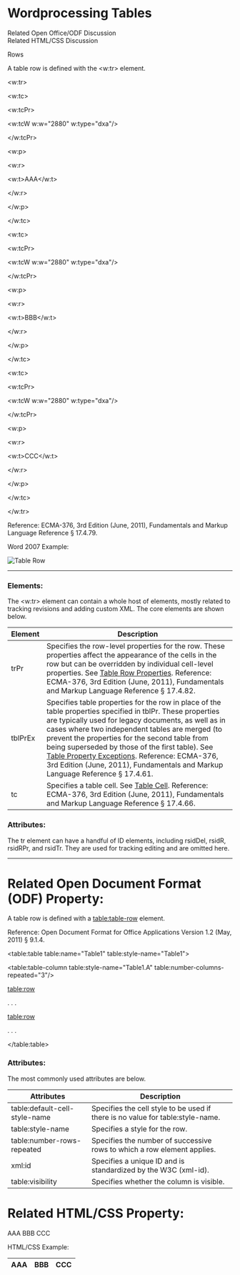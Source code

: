 # Wordprocessing Tables

Related Open Office/ODF Discussion  
Related HTML/CSS Discussion

Rows

A table row is defined with the <w:tr> element.

<w:tr>

<w:tc>

<w:tcPr>

<w:tcW w:w="2880" w:type="dxa"/>

</w:tcPr>

<w:p>

<w:r>

<w:t>AAA</w:t>

</w:r>

</w:p>

</w:tc>

<w:tc>

<w:tcPr>

<w:tcW w:w="2880" w:type="dxa"/>

</w:tcPr>

<w:p>

<w:r>

<w:t>BBB</w:t>

</w:r>

</w:p>

</w:tc>

<w:tc>

<w:tcPr>

<w:tcW w:w="2880" w:type="dxa"/>

</w:tcPr>

<w:p>

<w:r>

<w:t>CCC</w:t>

</w:r>

</w:p>

</w:tc>

</w:tr>

Reference: ECMA-376, 3rd Edition (June, 2011), Fundamentals and Markup Language Reference § 17.4.79.

Word 2007 Example:

![Table Row](images\wp-tableRow-1.gif)

---

### Elements:

The <w:tr> element can contain a whole host of elements, mostly related to tracking revisions and adding custom XML. The core elements are shown below.

| Element | Description                                                                                                                                                                                                                                                                                                                                                                                                                                                                               |
| ------- | ----------------------------------------------------------------------------------------------------------------------------------------------------------------------------------------------------------------------------------------------------------------------------------------------------------------------------------------------------------------------------------------------------------------------------------------------------------------------------------------- |
| trPr    | Specifies the row-level properties for the row. These properties affect the appearance of the cells in the row but can be overridden by individual cell-level properties. See [Table Row Properties](WPtableRowProperties.md). Reference: ECMA-376, 3rd Edition (June, 2011), Fundamentals and Markup Language Reference § 17.4.82.                                                                                                                                                       |
| tblPrEx | Specifies table properties for the row in place of the table properties specified in tblPr. These properties are typically used for legacy documents, as well as in cases where two independent tables are merged (to prevent the properties for the second table from being superseded by those of the first table). See [Table Property Exceptions](WPtablePropertyExceptions.md). Reference: ECMA-376, 3rd Edition (June, 2011), Fundamentals and Markup Language Reference § 17.4.61. |
| tc      | Specifies a table cell. See [Table Cell](WPtableCell.md). Reference: ECMA-376, 3rd Edition (June, 2011), Fundamentals and Markup Language Reference § 17.4.66.                                                                                                                                                                                                                                                                                                                            |

### Attributes:

The tr element can have a handful of ID elements, including rsidDel, rsidR, rsidRPr, and rsidTr. They are used for tracking editing and are omitted here.

---

# Related Open Document Format (ODF) Property:

A table row is defined with a <table:table-row> element.

Reference: Open Document Format for Office Applications Version 1.2 (May, 2011) § 9.1.4.

<table:table table:name="Table1" table:style-name="Table1">

<table:table-column table:style-name="Table1.A" table:number-columns-repeated="3"/>

<table:row>

. . .

<table:row>

. . .

</table:table>

### Attributes:

The most commonly used attributes are below.

| Attributes                    | Description                                                                    |
| ----------------------------- | ------------------------------------------------------------------------------ |
| table:default-cell-style-name | Specifies the cell style to be used if there is no value for table:style-name. |
| table:style-name              | Specifies a style for the row.                                                 |
| table:number-rows-repeated    | Specifies the number of successive rows to which a row element applies.        |
| xml:id                        | Specifies a unique ID and is standardized by the W3C (xml-id).                 |
| table:visibility              | Specifies whether the column is visible.                                       |

# Related HTML/CSS Property:

<tr>

<td>AAA</td>

<td>BBB</td>

<td>CCC</td>

</tr>

HTML/CSS Example:

| AAA | BBB | CCC |
| --- | --- | --- |
